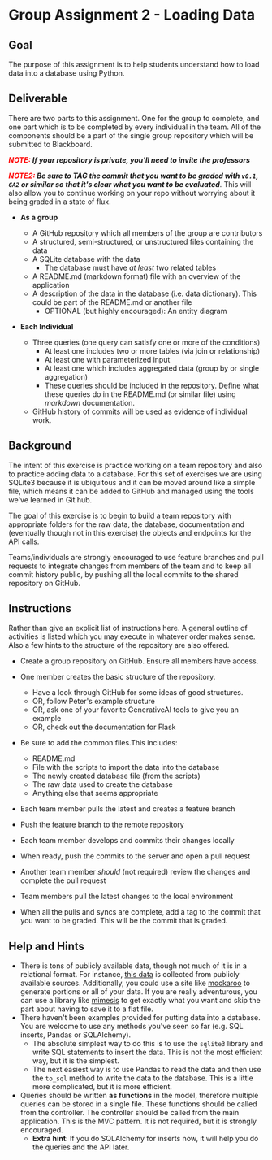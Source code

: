 # Group Assignment 2 - Loading Data

## Goal
The purpose of this assignment is to help students understand how to load data into a database using Python.

## Deliverable
There are two parts to this assignment.  One for the group to complete, and one part which is to be completed by every individual in the team.  All of the components should be a part of the single group repository which will be submitted to Blackboard.  

***<span style="color:red">NOTE:</span> If your repository is private, you'll need to invite the professors***

***<span style="color:red">NOTE2:</span> Be sure to TAG the commit that you want to be graded with `v0.1`, `GA2` or similar so that it's clear what you want to be evaluated***.  This will also allow you to continue working on your repo without worrying about it being graded in a state of flux.

- **As a group**
  - A GitHub repository which all members of the group are contributors
  - A structured, semi-structured, or unstructured files containing the data  
  - A SQLite database with the data
    - The database must have _at least_ two related tables 
  - A README.md (markdown format) file with an overview of the application
  - A description of the data in the database (i.e. data dictionary). This could be part of the README.md or another file
    - OPTIONAL (but highly encouraged): An entity diagram
  
- **Each Individual**
  - Three queries (one query can satisfy one or more of the conditions)
    - At least one includes two or more tables (via join or relationship) 
    - At least one with parameterized input
    - At least one which includes aggregated data (group by or single aggregation)
    - These queries should be included in the repository.  Define what these queries do in the README.md (or similar file) using *markdown* documentation.
  - GitHub history of commits will be used as evidence of individual work.

## Background
The intent of this exercise is practice working on a team repository and also to practice adding data to a database.  For this set of exercises we are using SQLite3 because it is ubiquitous and it can be moved around like a simple file, which means it can be added to GitHub and managed using the tools we've learned in Git hub.

The goal of this exercise is to begin to build a team repository with appropriate folders for the raw data, the database, documentation and (eventually though not in this exercise) the objects and endpoints for the API calls.

Teams/individuals are strongly encouraged to use feature branches and pull requests to integrate changes from members of the team and to keep all commit history public, by pushing all the local commits to the shared repository on GitHub.  

## Instructions
Rather than give an explicit list of instructions here.  A general outline of activities is listed which you may execute in whatever order makes sense.  Also a few hints to the structure of the repository are also offered.

* Create a group repository on GitHub.  Ensure all members have access.
* One member creates the basic structure of the repository.  
  * Have a look through GitHub for some ideas of good structures.
  * OR, follow Peter's example structure
  * OR, ask one of your favorite GenerativeAI tools to give you an example
  * OR, check out the documentation for Flask 
* Be sure to add the common files.This includes:
  * README.md
  * File with the scripts to import the data into the database
  * The newly created database file (from the scripts)
  * The raw data used to create the database
  * Anything else that seems appropriate
* Each team member pulls the latest and creates a feature branch
* Push the feature branch to the remote repository
* Each team member develops and commits their changes locally
* When ready, push the commits to the server and open a pull request
* Another team member *should* (not required) review the changes and complete the pull request
* Team members pull the latest changes to the local environment

* When all the pulls and syncs are complete, add a tag to the commit that you want to be graded.  This will be the commit that is graded.
  
## Help and Hints

* There is tons of publicly available data, though not much of it is in a relational format.  For instance, [this data](https://github.com/MLDERES/Py4Analytics/tree/main/book/data) is collected from publicly available sources.  Additionally, you could use a site like [mockaroo](https://mockaroo.com/) to generate portions or all of your data.  If you are really adventurous, you can use a library like [mimesis](https://mimesis.name/en/master/index.html) to get exactly what you want and skip the part about having to save it to a flat file.
* There haven't been examples provided for putting data into a database.  You are welcome to use any methods you've seen so far (e.g. SQL inserts, Pandas or SQLAlchemy).
  * The absolute simplest way to do this is to use the `sqlite3` library and write SQL statements to insert the data.  This is not the most efficient way, but it is the simplest.
  * The next easiest way is to use Pandas to read the data and then use the `to_sql` method to write the data to the database.  This is a little more complicated, but it is more efficient.  
* Queries should be written **as functions** in the model, therefore multiple queries can be stored in a single file.  These functions should be called from the controller.  The controller should be called from the main application.  This is the MVC pattern.  It is not required, but it is strongly encouraged.
  * **Extra hint**:  If you do SQLAlchemy for inserts now, it will help you do the queries and the API later.